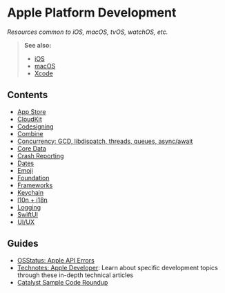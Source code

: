 # Apple Platform Development

*Resources common to iOS, macOS, tvOS, watchOS, etc.*

> **See also:**
>
> - [iOS](../ios)
> - [macOS](../macos)
> - [Xcode](../xcode)

## Contents

- [App Store](./app_store.md)
- [CloudKit](./cloudkit.md)
- [Codesigning](./codesigning.md)
- [Combine](./combine.md)
- [Concurrency: GCD, libdispatch, threads, queues, async/await](./concurrency.md)
- [Core Data](./core_data.md)
- [Crash Reporting](./crash_reporting.md)
- [Dates](./dates.md)
- [Emoji](./emoji.md)
- [Foundation](./foundation.md)
- [Frameworks](./frameworks.md)
- [Keychain](./keychain.md)
- [l10n + i18n](./l10n+i18n.md)
- [Logging](./logging.md)
- [SwiftUI](./swiftui.md)
- [UI/UX](./ui_ux.md)

## Guides

- [OSStatus: Apple API Errors](https://www.osstatus.com)
- [Technotes: Apple Developer](https://developer.apple.com/documentation/Technotes): Learn about specific development topics through these in-depth technical articles
- [Catalyst Sample Code Roundup](https://www.highcaffeinecontent.com/blog/20210605-Catalyst-Sample-Code-Roundup)
